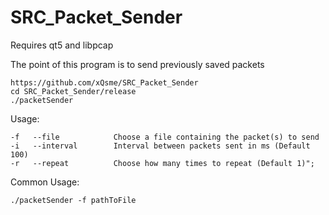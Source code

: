 # SRC_Packet_Sender

Requires qt5 and libpcap

The point of this program is to send previously saved packets

```
https://github.com/xQsme/SRC_Packet_Sender
cd SRC_Packet_Sender/release
./packetSender
```

Usage:
```
-f   --file            Choose a file containing the packet(s) to send
-i   --interval        Interval between packets sent in ms (Default 100) 
-r   --repeat          Choose how many times to repeat (Default 1)";
```

Common Usage:
```
./packetSender -f pathToFile
```
